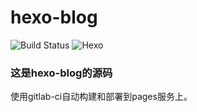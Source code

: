 # hexo-blog

![Build Status](https://gitlab.com/Akame-moe/akame-moe.gitlab.io/badges/master/build.svg)  ![Hexo](https://img.shields.io/badge/hexo-3.3.8-blue.svg)

### 这是hexo-blog的源码

使用gitlab-ci自动构建和部署到pages服务上。
